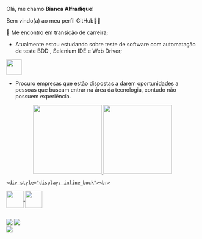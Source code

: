 Olá, me chamo **Bianca Alfradique**!

Bem vindo(a) ao meu perfil GitHub👋🏽

📌 Me encontro em transição de carreira;

* Atualmente estou estudando sobre teste de software com automatação de teste BDD , Selenium IDE e Web Driver;

<img src="https://cdn.jsdelivr.net/gh/devicons/devicon/icons/java/java-original.svg" width="40" height="40"/>

* Procuro empresas que estão dispostas a darem oportunidades a pessoas que buscam entrar na área da tecnologia, contudo não possuem experiência.

<div align="center">
  <a href="https://github.com/Bianca-Alfradique">
  <img height="180em" src="https://github-readme-stats.vercel.app/api?username=Bianca-Alfradique&show_icons=true&theme=dracula&include_all_commits=true&count_private=true"/>
  <img height="180em" src="https://github-readme-stats.vercel.app/api/top-langs/?username=Bianca-Alfradique&layout=compact&langs_count=7&theme=dracula"/>
</div>
  
    <div style="display: inline_bock"><br>
  
<img align="center" height="45" width="45" src="https://cdn.jsdelivr.net/gh/devicons/devicon/icons/cucumber/cucumber-plain.svg" />
<img align="center" height="45" width="45" src="https://cdn.jsdelivr.net/gh/devicons/devicon/icons/java/java-original-wordmark.svg" />

  </div>

  ##
  
 <div>    
   
  <a href = "mailto:biancasampaioalfradique@gmail.com"><img src="https://img.shields.io/badge/-Gmail-%23333?style=for-the-badge&logo=gmail&logoColor=white" target="_blank"></a>
  <a href="https://instagram.com/biancaalfradique" target="_blank"><img src="https://img.shields.io/badge/-Instagram-%23E4405F?style=for-the-badge&logo=instagram&logoColor=white" target="_blank"></a> 	 
  <a href="https://www.linkedin.com/in/bianca-alfradique-7758a4116/" target="_blank"><img src="https://img.shields.io/badge/-LinkedIn-%230077B5?style=for-the-badge&logo=linkedin&logoColor=white" target="_blank"></a>  
   
 </div>

  
